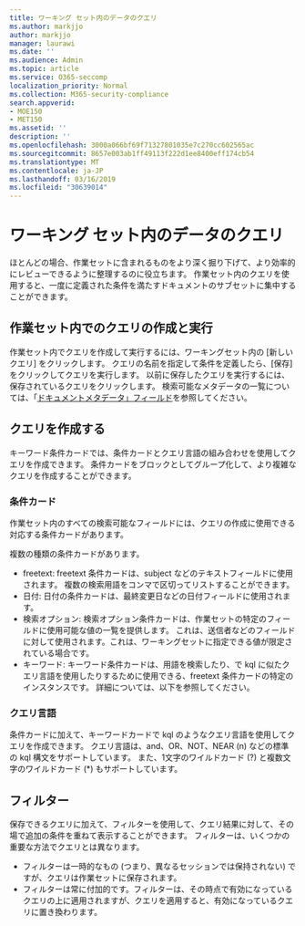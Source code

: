 ```yaml
---
title: ワーキング セット内のデータのクエリ
ms.author: markjjo
author: markjjo
manager: laurawi
ms.date: ''
ms.audience: Admin
ms.topic: article
ms.service: O365-seccomp
localization_priority: Normal
ms.collection: M365-security-compliance
search.appverid:
- MOE150
- MET150
ms.assetid: ''
description: ''
ms.openlocfilehash: 3000a066bf69f71327801035e7c270cc602565ac
ms.sourcegitcommit: 8657e003ab1ff49113f222d1ee8400eff174cb54
ms.translationtype: MT
ms.contentlocale: ja-JP
ms.lasthandoff: 03/16/2019
ms.locfileid: "30639014"
---
```

# <a name="query-the-data-in-a-working-set"></a>ワーキング セット内のデータのクエリ

ほとんどの場合、作業セットに含まれるものをより深く掘り下げて、より効率的にレビューできるように整理するのに役立ちます。 作業セット内のクエリを使用すると、一度に定義された条件を満たすドキュメントのサブセットに集中することができます。

## <a name="creating-and-running-a-query-within-a-working-set"></a>作業セット内でのクエリの作成と実行

作業セット内でクエリを作成して実行するには、ワーキングセット内の [新しいクエリ] をクリックします。 クエリの名前を指定して条件を定義したら、[保存] をクリックしてクエリを実行します。 以前に保存したクエリを実行するには、保存されているクエリをクリックします。 検索可能なメタデータの一覧については、「[ドキュメントメタデータ」フィールド](document-metadata-fields.md)を参照してください。

## <a name="building-your-query"></a>クエリを作成する

キーワード条件カードでは、条件カードとクエリ言語の組み合わせを使用してクエリを作成できます。 条件カードをブロックとしてグループ化して、より複雑なクエリを作成することができます。

### <a name="condition-card"></a>条件カード

作業セット内のすべての検索可能なフィールドには、クエリの作成に使用できる対応する条件カードがあります。

複数の種類の条件カードがあります。
- freetext: freetext 条件カードは、subject などのテキストフィールドに使用されます。 複数の検索用語をコンマで区切ってリストすることができます。
- 日付: 日付の条件カードは、最終変更日などの日付フィールドに使用されます。
- 検索オプション: 検索オプション条件カードは、作業セットの特定のフィールドに使用可能な値の一覧を提供します。 これは、送信者などのフィールドに対して使用されます。これは、ワーキングセットに指定できる値が限定されている場合です。
- キーワード: キーワード条件カードは、用語を検索したり、で kql に似たクエリ言語を使用したりするために使用できる、freetext 条件カードの特定のインスタンスです。 詳細については、以下を参照してください。

### <a name="query-language"></a>クエリ言語

条件カードに加えて、キーワードカードで kql のようなクエリ言語を使用してクエリを作成できます。 クエリ言語は、and、OR、NOT、NEAR (n) などの標準の kql 構文をサポートしています。 また、1文字のワイルドカード (?) と複数文字のワイルドカード (*) もサポートしています。

## <a name="filter"></a>フィルター

保存できるクエリに加えて、フィルターを使用して、クエリ結果に対して、その場で追加の条件を重ねて表示することができます。 フィルターは、いくつかの重要な方法でクエリとは異なります。
- フィルターは一時的なもの (つまり、異なるセッションでは保持されない) ですが、クエリは作業セットに保存されます。
- フィルターは常に付加的です。フィルターは、その時点で有効になっているクエリの上に適用されますが、クエリを適用すると、有効になっているクエリに置き換わります。